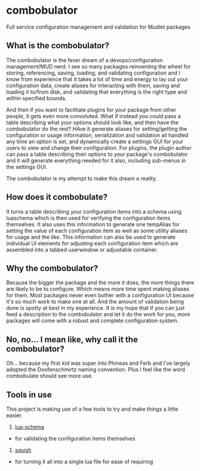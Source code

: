 # combobulator
Full service configuration management and validation for Mudlet packages

## What is the combobulator?

The combobulator is the fever dream of a devops/configuration management/MUD nerd. I see so many packages reinventing the wheel for storing, referencing, saving, loading, and validating configuration and I know from experience that it takes a lot of time and energy to lay out your configuration data, create aliases for interacting with them, saving and loading it to/from disk, and validating that everything is the right type and within specified bounds.

And then if you want to facilitate plugins for your package from other people, it gets even more convoluted. What if instead you could pass a table describing what your options should look like, and then have the combobulator do the rest? HAve it generate aliases for setting/getting the configuration or usage information, serialization and validation all handled any time an option is set, and dynamically create a settings GUI for your users to view and change their configuration. For plugins, the plugin author can pass a table describing their options to your package's combobulator and it will generate everything needed for it also, including sub-menus in the settings GUI.

The combobulator is my attempt to make this dream a reality.

## How does it combobulate?

It turns a table describing your configuration items into a schema using luaschema which is then used for verifying the configuration items themselves. It also uses this information to generate one tempAlias for setting the value of each configuration item as well as some utility aliases for usage and the like. This information can also be used to generate individual UI elements for adjusting each configuration item which are assembled into a tabbed userwindow or adjustable container.

## Why the combobulator?

Because the bigger the package and the more it does, the more things there are likely to be to configure. Which means more time spent making aliases for them. Most packages never even bother with a configuration UI because it's so much work to make one at all. And the amount of validation being done is spotty at best in my experience. It is my hope that if you can just feed a description to the combobulator and let it do the work for you, more packages will come with a robust and complete configuration system.

## No, no... I mean like, why call it the combobulator?

Oh... because my first kid was super into Phineas and Ferb and I've largely adopted the Doofenschmirtz naming convention. Plus I feel like the word combobulate should see more use.

## Tools in use

This project is making use of a few tools to try and make things a little easier. 

1. [lua-schema](https://github.com/sschoener/lua-schema)
  * for validating the configuration items themselves
1. [squish](https://github.com/LuaDist/squish)
  * for turning it all into a single lua file for ease of requiring

